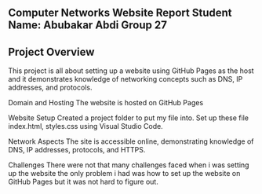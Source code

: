 Computer Networks Website Report
Student Name: Abubakar Abdi
Group 27
--
Project Overview
--
This project is all about setting up a website using GitHub Pages as the host and it demonstrates knowledge of networking concepts such as DNS, IP addresses, and protocols.

Domain and Hosting
The website is hosted on GitHub Pages

Website Setup
Created a project folder to put my file into.
Set up these file index.html, styles.css using Visual Studio Code.

Network Aspects
The site is accessible online, demonstrating knowledge of DNS, IP addresses, protocols, and HTTPS.

Challenges
There were not that many challenges faced when i was setting up the website the only problem i had was how to set up the website on GitHub Pages but it was not hard to figure out.
